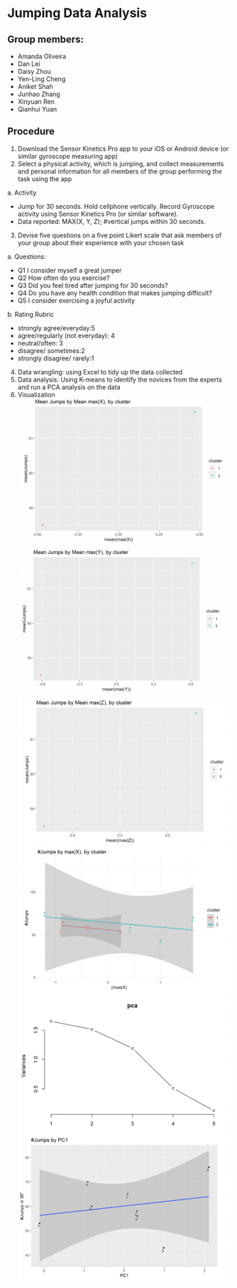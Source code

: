 # Jumping Data Analysis

## Group members: 
* Amanda Oliveira
* Dan Lei 
* Daisy Zhou
* Yen-Ling Cheng
* Aniket Shah
* Junhao Zhang
* Xinyuan Ren
* Qianhui Yuan

## Procedure
1. Download the Sensor Kinetics Pro app to your iOS or Android device (or similar gyroscope measuring app)
2. Select a physical activity, which is jumping, and collect measurements and personal information for all members of the group performing the task using the app

  a. Activity
  * Jump for 30 seconds. Hold cellphone vertically. Record Gyroscope activity using Sensor Kinetics Pro (or similar software).
  * Data reported: MAX(X, Y, Z); #vertical jumps within 30 seconds.
3. Devise five questions on a five point Likert scale that ask members of your group about their experience with your chosen task

  a. Questions: 
  * Q1	I consider myself a great jumper
  * Q2	How often do you exercise?
  * Q3	Did you feel tired after jumping for 30 seconds?
  * Q4	Do you have any health condition that makes jumping difficult?
  * Q5	I consider exercising a joyful activity

  b. Rating Rubric 
  * strongly agree/everyday:5
  * agree/regularly (not everyday): 4
  * neutral/often: 3
  * disagree/ sometimes:2
  * strongly disagree/ rarely:1
4. Data wrangling: using Excel to tidy up the data collected
5. Data analysis: Using K-means to identify the novices from the experts and run a PCA analysis on the data
6. Visualization
![Kmeans1](https://github.com/Qianhui-Yuan/Jumping-Data-Analysis/blob/d2d8004bae7555884d4c69f2e3fa239fda4e8d3f/visualization%20results/Kmeans1.png "github")
![Kmeans2](https://github.com/Qianhui-Yuan/Jumping-Data-Analysis/blob/d2d8004bae7555884d4c69f2e3fa239fda4e8d3f/visualization%20results/Kmeans2.png "github")
![Kmeans3](https://github.com/Qianhui-Yuan/Jumping-Data-Analysis/blob/d2d8004bae7555884d4c69f2e3fa239fda4e8d3f/visualization%20results/Kmeans3.png "github")
![Kmeans4](https://github.com/Qianhui-Yuan/Jumping-Data-Analysis/blob/d2d8004bae7555884d4c69f2e3fa239fda4e8d3f/visualization%20results/Kmeans4.png "github")
![PCA%201](https://github.com/Qianhui-Yuan/Jumping-Data-Analysis/blob/d2d8004bae7555884d4c69f2e3fa239fda4e8d3f/visualization%20results/PCA%201.png "github")
![PCA%202](https://github.com/Qianhui-Yuan/Jumping-Data-Analysis/blob/d2d8004bae7555884d4c69f2e3fa239fda4e8d3f/visualization%20results/PCA%202.png "github")
